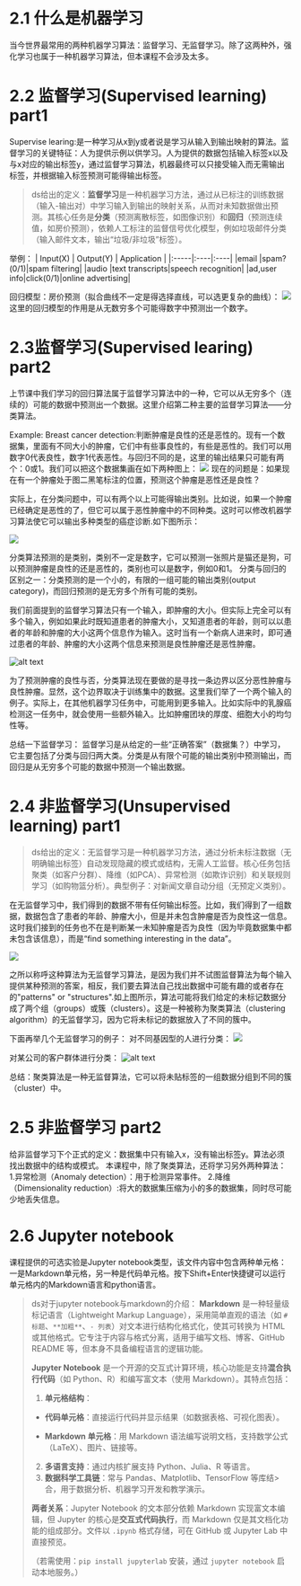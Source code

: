 # 2.1 什么是机器学习
当今世界最常用的两种机器学习算法：监督学习、无监督学习。除了这两种外，强化学习也属于一种机器学习算法，但本课程不会涉及太多。
# 2.2 监督学习(Supervised learning)  part1
Supervise learing:是一种学习从x到y或者说是学习从输入到输出映射的算法。监督学习的关键特征：人为提供示例以供学习。人为提供的数据包括输入标签x以及与x对应的输出标签y，通过监督学习算法，机器最终可以只接受输入而无需输出标签，并根据输入标签预测可能得输出标签。
>ds给出的定义：**监督学习**是一种机器学习方法，通过从已标注的训练数据（输入-输出对）中学习输入到输出的映射关系，从而对未知数据做出预测。其核心任务是**分类**（预测离散标签，如图像识别）和**回归**（预测连续值，如房价预测），依赖人工标注的监督信号优化模型，例如垃圾邮件分类（输入邮件文本，输出“垃圾/非垃圾”标签）。

举例：
| Input(X) | Output(Y) | Application |
|:-----|:----|:----|
|email |spam?(0/1)|spam filtering|
|audio |text transcripts|speech recognition|
|ad,user info|click(0/1)|online advertising|

回归模型：房价预测（拟合曲线不一定是得选择直线，可以选更复杂的曲线）：
![](fig2.2_1.png)
这里的回归模型的作用是从无数穷多个可能得数字中预测出一个数字。
# 2.3监督学习(Supervised learing) part2
上节课中我们学习的回归算法属于监督学习算法中的一种，它可以从无穷多个（连续的）可能的数据中预测出一个数据。这里介绍第二种主要的监督学习算法——分类算法。

Example:
Breast cancer detection:判断肿瘤是良性的还是恶性的。现有一个数据集，里面有不同大小的肿瘤，它们中有些事良性的，有些是恶性的。我们可以用数字0代表良性，数字1代表恶性。与回归不同的是，这里的输出结果只可能有两个：0或1。我们可以把这个数据集画在如下两种图上：
![](fig2.3_1.png)
现在的问题是：如果现在有一个肿瘤处于图二黑笔标注的位置，预测这个肿瘤是恶性还是良性？

实际上，在分类问题中，可以有两个以上可能得输出类别。比如说，如果一个肿瘤已经确定是恶性的了，但它可以属于恶性肿瘤中的不同种类。这时可以修改机器学习算法使它可以输出多种类型的癌症诊断.如下图所示：

![](67ebcd01efa71e47c4561542cfc73b4.png)

分类算法预测的是类别，类别不一定是数字，它可以预测一张照片是猫还是狗，可以预测肿瘤是良性的还是恶性的，类别也可以是数字，例如0和1。
分类与回归的区别之一：分类预测的是一个小的，有限的一组可能的输出类别(output category)，而回归预测的是无穷多个所有可能的类别。

我们前面提到的监督学习算法只有一个输入，即肿瘤的大小。但实际上完全可以有多个输入，例如如果此时既知道患者的肿瘤大小，又知道患者的年龄，则可以以患者的年龄和肿瘤的大小这两个信息作为输入。这时当有一个新病人进来时，即可通过患者的年龄、肿瘤的大小这两个信息来预测是良性肿瘤还是恶性肿瘤。

![alt text](aa0757a590122b46f4c54adbbd6d047.png)

为了预测肿瘤的良性与否，分类算法现在要做的是寻找一条边界以区分恶性肿瘤与良性肿瘤。显然，这个边界取决于训练集中的数据。这里我们举了一个两个输入的例子。实际上，在其他机器学习任务中，可能用到更多输入。比如实际中的乳腺癌检测这一任务中，就会使用一些额外输入。比如肿瘤团块的厚度、细胞大小的均匀性等。

总结一下监督学习：
监督学习是从给定的一些“正确答案”（数据集？）中学习，它主要包括了分类与回归两大类。分类是从有限个可能的输出类别中预测输出，而回归是从无穷多个可能的数据中预测一个输出数据。

# 2.4 非监督学习(Unsupervised learning) part1
>ds给出的定义：无监督学习是一种机器学习方法，通过分析未标注数据​（无明确输出标签）自动发现隐藏的模式或结构，无需人工监督。核心任务包括聚类​（如客户分群）、降维​（如PCA）、异常检测​（如欺诈识别）和关联规则学习​（如购物篮分析）。典型例子：对新闻文章自动分组（无预定义类别）。

在无监督学习中，我们得到的数据不带有任何输出标签。比如，我们得到了一组数据，数据包含了患者的年龄、肿瘤大小，但是并未包含肿瘤是否为良性这一信息。这时我们接到的任务也不在是判断某一未知肿瘤是否为良性（因为毕竟数据集中都未包含该信息），而是“find something interesting in the data”。

![](12fc5cf34717e6e5db065e1d9c7e5d9.png)

之所以称呼这种算法为无监督学习算法，是因为我们并不试图监督算法为每个输入提供某种预测的答案，相反，我们要去算法自己找出数据中可能有趣的或者存在的"patterns" or "structures".如上图所示，算法可能将我们给定的未标记数据分成了两个组（groups）或簇（clusters）。这是一种被称为聚类算法（clustering algorithm）的无监督学习，因为它将未标记的数据放入了不同的簇中。

下面再举几个无监督学习的例子：
对不同基因型的人进行分类：
![](46699f0578f542bf61e032ce24ad908.png)

对某公司的客户群体进行分类：
![alt text](c038fd03df22ff2b3105875e55e2c61.png)

总结：聚类算法是一种无监督算法，它可以将未贴标签的一组数据分组到不同的簇（cluster）中。

# 2.5 非监督学习 part2
给非监督学习下个正式的定义：数据集中只有输入x，没有输出标签y。算法必须找出数据中的结构或模式。
本课程中，除了聚类算法，还将学习另外两种算法：
1.异常检测（Anomaly detection）：用于检测异常事件。
2.降维（Dimensionality reduction）:将大的数据集压缩为小的多的数据集，同时尽可能少地丢失信息。

# 2.6 Jupyter notebook
课程提供的可选实验是Jupyter notebook类型，该文件内容中包含两种单元格：一是Markdown单元格，另一种是代码单元格。按下Shift+Enter快捷键可以运行单元格内的Markdown语言和python语言。

>ds对于jupyter notebook与markdown的介绍：
>**Markdown** 是一种轻量级标记语言（Lightweight Markup Language），采用简单直观的语法（如 `# 标题`、`**加粗**`、`- 列表`）对文本进行结构化格式化，使其可转换为 HTML 或其他格式。它专注于内容与格式分离，适用于编写文档、博客、GitHub README 等，但本身不具备编程语言的逻辑功能。  
>
>**Jupyter Notebook** 是一个开源的交互式计算环境，核心功能是支持**混合执行代码**（如 Python、R）和编写富文本（使用 Markdown）。其特点包括：
>  
>1. **单元格结构**：  
>  - **代码单元格**：直接运行代码并显示结果（如数据表格、可视化图表）。 
>  
>   - **Markdown 单元格**：用 Markdown 语法编写说明文档，支持数学公式（LaTeX）、图片、链接等。  
>2. **多语言支持**：通过内核扩展支持 Python、Julia、R 等语言。  
>3. **数据科学工具链**：常与 Pandas、Matplotlib、TensorFlow 等库结>合，用于数据分析、机器学习开发和教学演示。  
>
>**两者关系**：Jupyter Notebook 的文本部分依赖 Markdown 实现富文本编辑，但 Jupyter 的核心是**交互式代码执行**，而 Markdown 仅是其文档化功能的组成部分。文件以 `.ipynb` 格式存储，可在 GitHub 或 Jupyter Lab 中直接预览。  
>
>（若需使用：`pip install jupyterlab` 安装，通过 `jupyter notebook` 启动本地服务。） 




